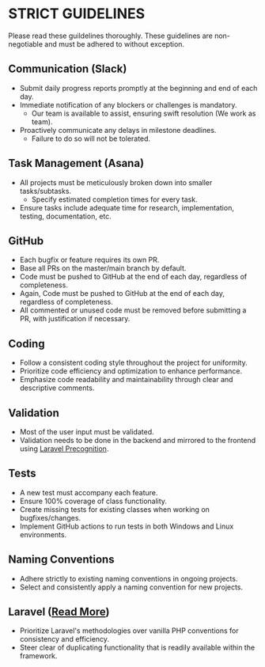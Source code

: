 # STRICT GUIDELINES

Please read these guildelines thoroughly. These guidelines are non-negotiable and must be adhered to without exception.

## Communication (Slack)

- Submit daily progress reports promptly at the beginning and end of each day.
- Immediate notification of any blockers or challenges is mandatory.
  - Our team is available to assist, ensuring swift resolution (We work as team).
- Proactively communicate any delays in milestone deadlines.
  - Failure to do so will not be tolerated.

## Task Management (Asana)

- All projects must be meticulously broken down into smaller tasks/subtasks.
  - Specify estimated completion times for every task.
- Ensure tasks include adequate time for research, implementation, testing, documentation, etc.

## GitHub

- Each bugfix or feature requires its own PR.
- Base all PRs on the master/main branch by default.
- Code must be pushed to GitHub at the end of each day, regardless of completeness.
- Again, Code must be pushed to GitHub at the end of each day, regardless of completeness.
- All commented or unused code must be removed before submitting a PR, with justification if necessary.

## Coding

- Follow a consistent coding style throughout the project for uniformity.
- Prioritize code efficiency and optimization to enhance performance.
- Emphasize code readability and maintainability through clear and descriptive comments.

## Validation

- Most of the user input must be validated.
- Validation needs to be done in the backend and mirrored to the frontend using [Laravel Precognition](https://laravel.com/docs/11.x/precognition).

## Tests

- A new test must accompany each feature.
- Ensure 100% coverage of class functionality.
- Create missing tests for existing classes when working on bugfixes/changes.
- Implement GitHub actions to run tests in both Windows and Linux environments.

## Naming Conventions

- Adhere strictly to existing naming conventions in ongoing projects.
- Select and consistently apply a naming convention for new projects.

## Laravel ([Read More](./PHP.md))

- Prioritize Laravel's methodologies over vanilla PHP conventions for consistency and efficiency.
- Steer clear of duplicating functionality that is readily available within the framework.
